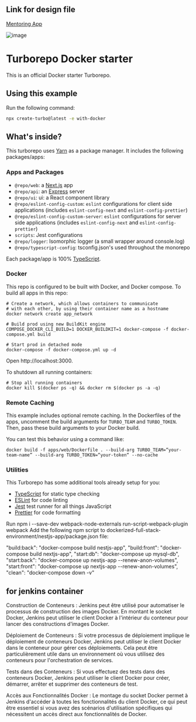 ## Link for design file 
[Mentoring App](https://www.figma.com/design/jQJ2jGnbUXLjHtIuHQtpmD/Untitled?node-id=0-1&node-type=CANVAS&t=YxDjJAhQYLT0GZ1S-0)

![image](https://github.com/user-attachments/assets/76335fee-640a-405c-8f03-d5487dfa777f)


# Turborepo Docker starter

This is an official Docker starter Turborepo.

## Using this example

Run the following command:

```sh
npx create-turbo@latest -e with-docker
```

## What's inside?

This turborepo uses [Yarn](https://classic.yarnpkg.com/lang/en/) as a package manager. It includes the following packages/apps:

### Apps and Packages

- `@repo/web`: a [Next.js](https://nextjs.org/) app
- `@repo/api`: an [Express](https://expressjs.com/) server
- `@repo/ui`: ui: a React component library
- `@repo/eslint-config-custom`: `eslint` configurations for client side applications (includes `eslint-config-next` and `eslint-config-prettier`)
- `@repo/eslint-config-custom-server`: `eslint` configurations for server side applications (includes `eslint-config-next` and `eslint-config-prettier`)
- `scripts`: Jest configurations
- `@repo/logger`: Isomorphic logger (a small wrapper around console.log)
- `@repo/typescript-config`: tsconfig.json's used throughout the monorepo

Each package/app is 100% [TypeScript](https://www.typescriptlang.org/).

### Docker

This repo is configured to be built with Docker, and Docker compose. To build all apps in this repo:

```
# Create a network, which allows containers to communicate
# with each other, by using their container name as a hostname
docker network create app_network

# Build prod using new BuildKit engine
COMPOSE_DOCKER_CLI_BUILD=1 DOCKER_BUILDKIT=1 docker-compose -f docker-compose.yml build

# Start prod in detached mode
docker-compose -f docker-compose.yml up -d
```

Open http://localhost:3000.

To shutdown all running containers:

```
# Stop all running containers
docker kill $(docker ps -q) && docker rm $(docker ps -a -q)
```

### Remote Caching

This example includes optional remote caching. In the Dockerfiles of the apps, uncomment the build arguments for `TURBO_TEAM` and `TURBO_TOKEN`. Then, pass these build arguments to your Docker build.

You can test this behavior using a command like:

`docker build -f apps/web/Dockerfile . --build-arg TURBO_TEAM=“your-team-name” --build-arg TURBO_TOKEN=“your-token“ --no-cache`

### Utilities

This Turborepo has some additional tools already setup for you:

- [TypeScript](https://www.typescriptlang.org/) for static type checking
- [ESLint](https://eslint.org/) for code linting
- [Jest](https://jestjs.io) test runner for all things JavaScript
- [Prettier](https://prettier.io) for code formatting

Run npm i --save-dev webpack-node-externals run-script-webpack-plugin webpack
Add the following npm script to dockerized-full-stack-environment/nestjs-app/package.json file:

  "build:back": "docker-compose build nestjs-app",
    "build:front": "docker-compose build nextjs-app",
    "start:db": "docker-compose up mysql-db",
    "start:back": "docker-compose up nestjs-app --renew-anon-volumes",
    "start:front": "docker-compose up nextjs-app --renew-anon-volumes",
    "clean": "docker-compose down -v"



## for jenkins container

Construction de Conteneurs : Jenkins peut être utilisé pour automatiser le processus de construction des images Docker. En montant le socket Docker, Jenkins peut utiliser le client Docker à l'intérieur du conteneur pour lancer des constructions d'images Docker.

Déploiement de Conteneurs : Si votre processus de déploiement implique le déploiement de conteneurs Docker, Jenkins peut utiliser le client Docker dans le conteneur pour gérer ces déploiements. Cela peut être particulièrement utile dans un environnement où vous utilisez des conteneurs pour l'orchestration de services.

Tests dans des Conteneurs : Si vous effectuez des tests dans des conteneurs Docker, Jenkins peut utiliser le client Docker pour créer, démarrer, arrêter et supprimer des conteneurs de test.

Accès aux Fonctionnalités Docker : Le montage du socket Docker permet à Jenkins d'accéder à toutes les fonctionnalités du client Docker, ce qui peut être essentiel si vous avez des scénarios d'utilisation spécifiques qui nécessitent un accès direct aux fonctionnalités de Docker.

## 
